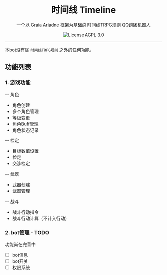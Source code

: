 
<div align="center">

# 时间线 Timeline

一个以 [Graia Ariadne](https://github.com/GraiaProject/Ariadne) 框架为基础的 时间线TRPG规则 QQ跑团机器人

![[License AGPL 3.0](https://github.com/WhiliMior/Timeline_Mirai_Ariadne/blob/master/LICENSE)](https://camo.githubusercontent.com/9d8685690d939f09fb77881d061c19ac926d5f75eba5787829fc9b9d2a26afe8/68747470733a2f2f696d672e736869656c64732e696f2f6769746875622f6c6963656e73652f646a6b63796c2f42426f742d4772616961)
</div>

***

本bot没有除 `时间线TRPG规则` 之外的任何功能。

功能列表
---
### 1. 游戏功能
-- 角色
- 角色创建
- 多个角色管理
- 等级变更
- 角色Buff管理
- 角色状态记录

-- 检定
- 目标数值设置
- 检定
- 交涉检定

-- 武器
- 武器创建
- 武器管理

-- 战斗
- 战斗行动指令
- 战斗行动计算（不计入行动）

### 2. bot管理 - TODO
功能尚在完善中
- [ ] bot信息
- [ ] bot开关
- [ ] 权限系统
